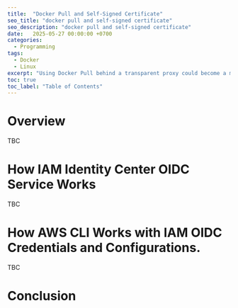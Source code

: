 ```yaml
---
title:  "Docker Pull and Self-Signed Certificate"
seo_title: "docker pull and self-signed certificate"
seo_description: "docker pull and self-signed certificate"
date:   2025-05-27 00:00:00 +0700
categories:
  - Programming
tags:
  - Docker
  - Linux
excerpt: "Using Docker Pull behind a transparent proxy could become a mess."
toc: true
toc_label: "Table of Contents"
---
```

# Overview
TBC

# How IAM Identity Center OIDC Service Works
TBC

# How AWS CLI Works with IAM OIDC Credentials and Configurations.
TBC

# Conclusion
<TBC>
